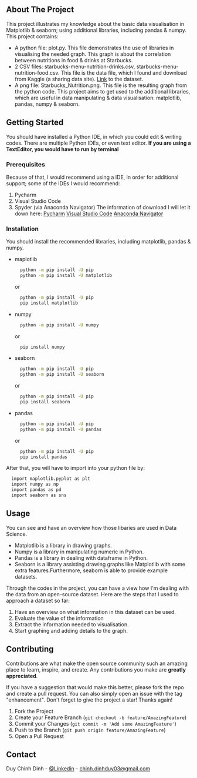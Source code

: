 <!-- ABOUT THE PROJECT -->
## About The Project

This project illustrates my knowledge about the basic data visualisation in Matplotlib & seaborn; using additional libraries, including pandas & numpy.
This project contains:
* A python file: plot.py. This file demonstrates the use of libraries in visualising the needed graph. This graph is about the correlation between nutritions in food & drinks at Starbucks.
* 2 CSV files: starbucks-menu-nutrition-drinks.csv, starbucks-menu-nutrition-food.csv. This file is the data file, which I found and download from Kaggle (a sharing data site). [Link](https://www.kaggle.com/datasets/starbucks/starbucks-menu?select=starbucks_drinkMenu_expanded.csv) to the dataset.
* A png file: Starbucks_Nutrition.png. This file is the resulting graph from the python code.
This project aims to get used to the additional libraries, which are useful in data manipulating & data visualisation: matplotlib, pandas, numpy & seaborn.

<!-- GETTING STARTED -->
## Getting Started

You should have installed a Python IDE, in which you could edit & writing codes. There are multiple Python IDEs, or even text editor.
**If you are using a TextEditor, you would have to run by terminal**

### Prerequisites

Because of that, I would recommend using a IDE, in order for additional support; some of the IDEs I would recommend:
1. Pycharm
2. Visual Studio Code
3. Spyder (via Anaconda Navigator)
The information of download I will let it down here:
[Pycharm](https://www.jetbrains.com/pycharm/download)
[Visual Studio Code](https://code.visualstudio.com/download)
[Anaconda Navigator](https://www.anaconda.com/products/distribution)

### Installation

You should install the recommended libraries, including matplotlib, pandas & numpy.
* maplotlib
  ```sh
    python -m pip install -U pip
    python -m pip install -U matplotlib
  ```
  or
  ```sh
    python -m pip install -U pip
    pip install matplotlib
  ```
  
* numpy
  ```sh
    python -m pip install -U numpy
  ```
  or
  ```sh
    pip install numpy
  ```

* seaborn
  ```sh
    python -m pip install -U pip
    python -m pip install -U seaborn
  ```
  or
  ```sh
    python -m pip install -U pip
    pip install seaborn
  ```

* pandas
  ```sh
    python -m pip install -U pip
    python -m pip install -U pandas
  ```
  or
  ```sh
    python -m pip install -U pip
    pip install pandas
  ```

After that, you will have to import into your python file by:
  ```sh
    import maplotlib.pyplot as plt
    import numpy as np
    import pandas as pd
    import seaborn as sns
  ```

<!-- USAGE EXAMPLES -->
## Usage

You can see and have an overview how those libaries are used in Data Science.
* Matplotlib is a library in drawing graphs.
* Numpy is a library in manipulating numeric in Python.
* Pandas is a library in dealing with dataframe in Python.
* Seaborn is a library assisting drawing graphs like Matplotlib with some extra features.Furthermore, seaborn is able to provide example datasets.

Through the codes in the project, you can have a view how I'm dealing with the data from an open-source dataset.
Here are the steps that I used to approach a dataset so far:
1. Have an overview on what information in this dataset can be used.
2. Evaluate the value of the information
3. Extract the information needed to visualisation.
4. Start graphing and adding details to the graph.

<!-- CONTRIBUTING -->
## Contributing

Contributions are what make the open source community such an amazing place to learn, inspire, and create. Any contributions you make are **greatly appreciated**.

If you have a suggestion that would make this better, please fork the repo and create a pull request. You can also simply open an issue with the tag "enhancement".
Don't forget to give the project a star! Thanks again!

1. Fork the Project
2. Create your Feature Branch (`git checkout -b feature/AmazingFeature`)
3. Commit your Changes (`git commit -m 'Add some AmazingFeature'`)
4. Push to the Branch (`git push origin feature/AmazingFeature`)
5. Open a Pull Request


<!-- CONTACT -->
## Contact

Duy Chinh Dinh - [@Linkedin](https://www.linkedin.com/in/duychinhdinh/) - chinh.dinhduy03@gmail.com
